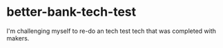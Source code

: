 # better-bank-tech-test
I'm challenging myself to re-do an tech test tech that was completed with makers.
